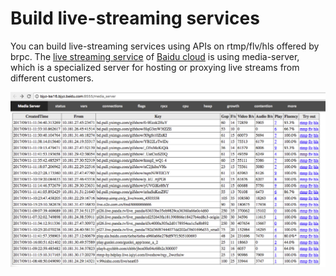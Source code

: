 # Build live-streaming services

You can build live-streaming services using APIs on rtmp/flv/hls offered by brpc. The [live streaming service](https://cloud.baidu.com/product/lss.html) of [Baidu cloud](https://cloud.baidu.com) is using media-server, which is a specialized server for hosting or proxying live streams from different customers.

![media_server](../images/media_server.png)